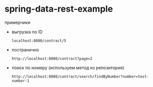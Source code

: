 # spring-data-rest-example
примерчики

* выгрузка по ID 

    ```localhost:8080/contract/5```

* постранично

    ```http://localhost:8080/contract?page=2```

* поиск по номеру (используем метод из репозитория) 

    ```http://localhost:8080/contract/search/findByNumber?number=test-number-1```